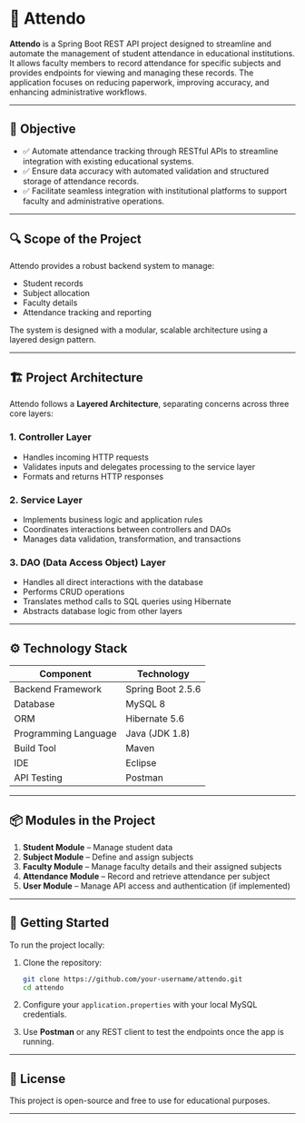 # 📘 Attendo

**Attendo** is a Spring Boot REST API project designed to streamline and automate the management of student attendance in educational institutions. It allows faculty members to record attendance for specific subjects and provides endpoints for viewing and managing these records. The application focuses on reducing paperwork, improving accuracy, and enhancing administrative workflows.

---

## 🎯 Objective

* ✅ Automate attendance tracking through RESTful APIs to streamline integration with existing educational systems.
* ✅ Ensure data accuracy with automated validation and structured storage of attendance records.
* ✅ Facilitate seamless integration with institutional platforms to support faculty and administrative operations.

---

## 🔍 Scope of the Project

Attendo provides a robust backend system to manage:

* Student records
* Subject allocation
* Faculty details
* Attendance tracking and reporting

The system is designed with a modular, scalable architecture using a layered design pattern.

---

## 🏗️ Project Architecture

Attendo follows a **Layered Architecture**, separating concerns across three core layers:

### 1. **Controller Layer**

* Handles incoming HTTP requests
* Validates inputs and delegates processing to the service layer
* Formats and returns HTTP responses

### 2. **Service Layer**

* Implements business logic and application rules
* Coordinates interactions between controllers and DAOs
* Manages data validation, transformation, and transactions

### 3. **DAO (Data Access Object) Layer**

* Handles all direct interactions with the database
* Performs CRUD operations
* Translates method calls to SQL queries using Hibernate
* Abstracts database logic from other layers

---

## ⚙️ Technology Stack

| Component            | Technology        |
| -------------------- | ----------------- |
| Backend Framework    | Spring Boot 2.5.6 |
| Database             | MySQL 8           |
| ORM                  | Hibernate 5.6     |
| Programming Language | Java (JDK 1.8)    |
| Build Tool           | Maven             |
| IDE                  | Eclipse           |
| API Testing          | Postman           |

---

## 📦 Modules in the Project

1. **Student Module** – Manage student data
2. **Subject Module** – Define and assign subjects
3. **Faculty Module** – Manage faculty details and their assigned subjects
4. **Attendance Module** – Record and retrieve attendance per subject
5. **User Module** – Manage API access and authentication (if implemented)

---

## 🚀 Getting Started

To run the project locally:

1. Clone the repository:

   ```bash
   git clone https://github.com/your-username/attendo.git
   cd attendo
   ```

2. Configure your `application.properties` with your local MySQL credentials.

3. Use **Postman** or any REST client to test the endpoints once the app is running.

---

## 📝 License

This project is open-source and free to use for educational purposes.

---

